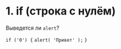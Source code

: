 # 1. if (строка с нулём)

Выведется ли ```alert```?

```if ('0') {```
  ```alert( 'Привет' );```
```}```
